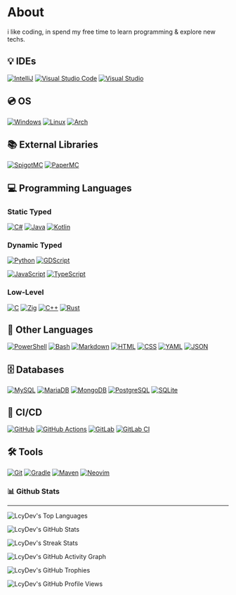 # About
i like coding, in spend my free time to learn programming & explore new techs.

## 💡 IDEs

[![IntelliJ](https://img.shields.io/badge/-IntelliJ%20IDEA-%23000000?style=for-the-badge&logo=intellij-idea&logoColor=white)](https://jetbrains.com/idea/)
[![Visual Studio Code](https://img.shields.io/badge/-Visual%20Studio%20Code-%23007ACC?style=for-the-badge&logo=visual-studio-code&logoColor=white)](https://code.visualstudio.com/)
[![Visual Studio](https://img.shields.io/badge/-Visual%20Studio-%235C2D91?style=for-the-badge&logo=visual-studio&logoColor=white)](https://visualstudio.microsoft.com/)

## 💿 OS

[![Windows](https://img.shields.io/badge/-Windows-%230078D6?style=for-the-badge&logo=windows&logoColor=white)](https://microsoft.com/en-us/windows)
[![Linux](https://img.shields.io/badge/-Linux-%23FCC624?style=for-the-badge&logo=linux&logoColor=black)](https://linux.org/)
[![Arch](https://img.shields.io/badge/-Arch-%23181717?style=for-the-badge&logo=arch-linux&logoColor=1793D1)](https://archlinux.org/)
<!---
[![Kali](https://img.shields.io/badge/-Linux-%23557C94?style=for-the-badge&logo=kalilinux&logoColor=black)](https://kali.org/)
Garuda, EndeavourOS, ArcoLinux, ArchCraft, XeroLinux
-->

## 📚 External Libraries

[![SpigotMC](https://img.shields.io/badge/-Spigot-%23FCCD46?style=for-the-badge&logo=spigotmc&logoColor=white)](https://spigotmc.org/)
[![PaperMC](https://img.shields.io/badge/-Paper-%23444444?style=for-the-badge&logo=paperlessngx&logoColor=white)](https://papermc.io/)
<!--- Awaiting
[![Forge](https://img.shields.io/badge/-Forge-%23FF784D?style=for-the-badge&logo=curseforge&logoColor=black)](https://minecraftforge.net/)
[![FabricMC](https://img.shields.io/badge/-Fabric-%23C6BCA5?style=for-the-badge&logo=fabricmc&logoColor=white)](https://fabricmc.net/)
-->

## 💻 Programming Languages

### Static Typed
[![C#](https://img.shields.io/badge/-C%23-%23007396?style=for-the-badge&logo=csharp&logoColor=white)](https://docs.microsoft.com/en-us/dotnet/csharp/)
[![Java](https://img.shields.io/badge/-Java-%23FF6600?style=for-the-badge&logo=java&logoColor=white)](https://java.com/)
[![Kotlin](https://img.shields.io/badge/-Kotlin-%237F52FF?style=for-the-badge&logo=kotlin&logoColor=white)](https://kotlinlang.org/)

### Dynamic Typed
[![Python](https://img.shields.io/badge/-Python-%233776AB?style=for-the-badge&logo=python&logoColor=white)](https://python.org/)
[![GDScript](https://img.shields.io/badge/-GDScript-%23478CBF?style=for-the-badge&logo=godot-engine&logoColor=white)](https://gdscript.com)

[![JavaScript](https://img.shields.io/badge/-JavaScript-%23F7DF1E?style=for-the-badge&logo=javascript&logoColor=black)](https://javascript.com/)
[![TypeScript](https://img.shields.io/badge/-TypeScript-%23007ACC?style=for-the-badge&logo=typescript&logoColor=white)](https://typescriptlang.org/)
### Low-Level

[![C](https://img.shields.io/badge/-C-%23404040?style=for-the-badge&logo=c&logoColor=white)](https://clang.llvm.org/)
[![Zig](https://img.shields.io/badge/-zig-%23F7A41D?style=for-the-badge&logo=zig&logoColor=white)](https://ziglang.org/)
[![C++](https://img.shields.io/badge/-C++-%2300599C?style=for-the-badge&logo=cplusplus&logoColor=white)](https://isocpp.org/)
[![Rust](https://img.shields.io/badge/-Rust-%23DEA584?style=for-the-badge&logo=rust&logoColor=black)](https://rust-lang.org/)

## 📝 Other Languages

[![PowerShell](https://img.shields.io/badge/-PowerShell-%235391FE?style=for-the-badge&logo=powershell&logoColor=white)](https://powershell.org/) <!-- SCRIPTS -->
[![Bash](https://img.shields.io/badge/-Bash-%2339457E?style=for-the-badge&logo=gnu-bash&logoColor=white)](https://gnu.org/software/bash/)
[![Markdown](https://img.shields.io/badge/-Markdown-%23000000?style=for-the-badge&logo=markdown&logoColor=white)](https://daringfireball.net/projects/markdown/) <!-- MARK UP -->
[![HTML](https://img.shields.io/badge/-HTML-%23E34F26?style=for-the-badge&logo=html5&logoColor=white)](https://html.spec.whatwg.org/)
[![CSS](https://img.shields.io/badge/-CSS-%231572B6?style=for-the-badge&logo=css3&logoColor=white)](https://w3.org/Style/CSS/Overview.en.html) <!-- STYLING -->
[![YAML](https://img.shields.io/badge/-YAML-%23FF0000?style=for-the-badge&logo=yaml&logoColor=white)](https://yaml.org/) <!-- DATA SERIALIZATION -->
[![JSON](https://img.shields.io/badge/-JSON-%23000000?style=for-the-badge&logo=json&logoColor=white)](https://json.org/json-en.html)

## 🗄️ Databases

[![MySQL](https://img.shields.io/badge/-MySQL-%234479A1?style=for-the-badge&logo=mysql&logoColor=white)](https://mysql.com/)
[![MariaDB](https://img.shields.io/badge/-MariaDB-%2300f?style=for-the-badge&logo=mariadb&logoColor=white)](https://mariadb.org/)
[![MongoDB](https://img.shields.io/badge/-MongoDB-%2347A248?style=for-the-badge&logo=mongodb&logoColor=white)](https://mongodb.com/)
[![PostgreSQL](https://img.shields.io/badge/-PostgreSQL-%234169E1?style=for-the-badge&logo=postgresql&logoColor=white)](https://postgresql.org/)
[![SQLite](https://img.shields.io/badge/-SQLite-%23003B57?style=for-the-badge&logo=sqlite&logoColor=white)](https://sqlite.org/index.html)

## 🔄 CI/CD

[![GitHub](https://img.shields.io/badge/-GitHub-%23121011?style=for-the-badge&logo=github&logoColor=white)](https://github.com)
[![GitHub Actions](https://img.shields.io/badge/-GitHub%20Actions-%232671E5?style=for-the-badge&logo=github-actions&logoColor=white)](https://github.com)
[![GitLab](https://img.shields.io/badge/-GitLab-%23181717?style=for-the-badge&logo=gitlab&logoColor=white)](https://gitlab.com/)
[![GitLab CI](https://img.shields.io/badge/-GitLab%20CI-%23FC6D26?style=for-the-badge&logo=gitlab&logoColor=white)](https://about.gitlab.com/stages-devops-lifecycle/continuous-integration/)

## 🛠️ Tools

[![Git](https://img.shields.io/badge/-Git-%23F05032?style=for-the-badge&logo=git&logoColor=white)](https://git-scm.com/)
[![Gradle](https://img.shields.io/badge/-Gradle-%2302303A?style=for-the-badge&logo=gradle&logoColor=white)](https://gradle.org/)
[![Maven](https://img.shields.io/badge/-Maven-%23C71A36?style=for-the-badge&logo=apache-maven&logoColor=white)](https://gradle.org/)
[![Neovim](https://img.shields.io/badge/-Neo%20VIM-%23019733?style=for-the-badge&logo=neovim&logoColor=white)](https://neovim.io/)

### 📊 Github Stats

---

</div>

![LcyDev's Top Languages](https://github-readme-stats.vercel.app/api/top-langs/?username=LcyDev&layout=compact&theme=radical&hide_border=true)

![LcyDev's GitHub Stats](https://github-readme-stats.vercel.app/api?username=LcyDev&show_icons=true&theme=radical&count_private=true&include_all_commits=true&hide_border=true)

![LcyDev's Streak Stats](https://github-readme-streak-stats.herokuapp.com/?user=LcyDev&theme=radical&hide_border=true)

![LcyDev's GitHub Activity Graph](https://github-readme-activity-graph.cyclic.app/graph?username=LcyDev&theme=redical&hide_border=true&height=400)

![LcyDev's GitHub Trophies](https://github-profile-trophy.vercel.app/?username=LcyDev&theme=darkhub&no-bg=true&no-frame=true&margin-w=15)

<!---
![LcyDev's Wakatime Stats](https://github-readme-stats.vercel.app/api/wakatime?username=LcyDev&theme=dark&hide_border=true&langs_count=15&layout=compact&hide=other,xml,text&custom_title=Language%20Experience)

## Github Repositories

[![{Name}](https://github-readme-stats.vercel.app/api/pin/?username=LcyDev&repo={Name}&theme=tokyo-nightl&hide_border=true)](https://github.com/LcyDev/{Name})
-->

![LcyDev's GitHub Profile Views](https://komarev.com/ghpvc/?username=LcyDev&color=6133FF&style=flat-square)
